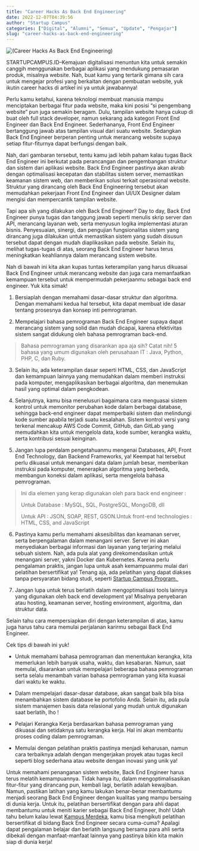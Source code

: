 ```yaml
---
title: "Career Hacks As Back End Engineering"
date: 2022-12-07T04:39:56
author: "Startup Campus"
categories: ["Digital", "Alumni", "Semua", "Update", "Pengajar"]
slug: "career-hacks-as-back-end-engineering"
---
```


![(Career Hacks As Back End Engineering)](/uploads/2022/12/back-end-engineering-1024x449.png)

STARTUPCAMPUS.ID–Kemajuan digitalisasi menuntun kita untuk semakin canggih menggunakan berbagai aplikasi yang mendukung pemasaran produk, misalnya website. Nah, buat kamu yang tertarik gimana sih cara untuk mengejar profesi yang berkaitan dengan pembuatan website, yuk ikutin career hacks di artikel ini ya untuk jawabannya! 

Perlu kamu ketahui, karena teknologi membuat manusia mampu menciptakan berbagai fitur pada website, maka kini posisi “si pengembang website” pun juga semakin beragam. Dulu, tampilan website hanya cukup di buat oleh full stack developer, namun sekarang ada kategori Front End Engineer dan Back End Engineer. Sederhananya, Front End Engineer bertanggung jawab atas tampilan visual dari suatu website. Sedangkan Back End Engineer berperan penting untuk merancang website supaya setiap fitur-fiturnya dapat berfungsi dengan baik.

Nah, dari gambaran tersebut, tentu kamu jadi lebih paham kalau tugas Back End Engineer ini berkutat pada perancangan dan pengembangan struktur dan sistem dari aplikasi website. Back End Engineer pastinya akan akrab dengan optimalisasi kecepatan dan stabilitas sistem server, memastikan keamanan sistem web, dan memberikan solusi terkait operasional website. Struktur yang dirancang oleh Back End Engineering tersebut akan memudahkan pekerjaan Front End Engineer dan UI/UX Designer dalam mengisi dan mempercantik tampilan website.

Tapi apa sih yang dilakukan oleh Back End Engineer? Day to day, Back End Engineer punya tugas dan tanggung jawab seperti menulis skrip server dan API, merancang layanan web, serta menyusun logika implementasi aturan bisnis. Penyesuaian, sinergi, dan pengujian fungsionalitas sistem yang dirancang juga dilakukan untuk memastikan sistem yang sudah disusun tersebut dapat dengan mudah diaplikasikan pada website. Selain itu, melihat tugas-tugas di atas, seorang Back End Engineer harus terus meningkatkan keahliannya dalam merancang sistem website. 

Nah di bawah ini kita akan kupas tuntas keterampilan yang harus dikuasai Back End Engineer untuk merancang website dan juga cara memanfaatkan kemampuan tersebut untuk mempermudah pekerjaanmu sebagai back end engineer. Yuk kita simak!

1. Bersiaplah dengan memahami dasar-dasar struktur dan algoritma. Dengan memahami kedua hal tersebut, kita dapat membuat ide dasar tentang prosesnya dan konsep inti pemrograman.

2. Mempelajari bahasa pemrograman Back End Engineer supaya dapat merancang sistem yang solid dan mudah dicapai, karena efektivitas sistem sangat didukung oleh bahasa pemrograman back-end. 

> Bahasa pemrograman yang disarankan apa aja sih? Catat nih! 5 bahasa yang umum digunakan oleh perusahaan IT : Java, Python, PHP, C, dan Ruby.

3. Selain itu, ada keterampilan dasar seperti HTML, CSS, dan JavaScript dan kemampuan lainnya yang memudahkan dalam memberi instruksi pada komputer, mengaplikasikan berbagai algoritma, dan menemukan hasil yang optimal dalam pengkodean.

4. Selanjutnya, kamu bisa menelusuri bagaimana cara menguasai sistem kontrol untuk memonitor perubahan kode dalam berbagai database, sehingga back-end engineer dapat memperbaiki sistem dan melindungi kode sumber apabila terjadi suatu kesalahan. Sistem kontrol versi yang terkenal mencakup AWS Code Commit, GitHub, dan GitLab yang memudahkan kita untuk mengelola data, kode sumber, kerangka waktu, serta kontribusi sesuai keinginan.

5. Jangan lupa perdalam pengetahuanmu mengenai Databases, API, Front End Technology, dan Backend Frameworks, ya! Keempat hal tersebut perlu dikuasai untuk menangani data dalam jumlah besar, memberikan instruksi pada komputer, menerapkan algoritma yang berbeda, membangun koneksi dalam aplikasi, serta mengelola bahasa pemrograman.

> Ini dia elemen yang kerap digunakan oleh para back end engineer :
> 
> 
> 
> Untuk Database : MySQL, SQL, PostgreSQL, MongoDB, dll
> 
> 
> 
> Untuk API : JSON, SOAP, REST, GSON.Untuk front-end technologies : HTML, CSS, and JavaScript

6. Pastinya kamu perlu memahami aksesibilitas dan keamanan server, serta berpengalaman dalam menangani server. Server ini akan menyediakan berbagai informasi dan layanan yang terjaring melalui sebuah sistem. Nah, ada pula alat yang direkomendasikan untuk menangani server, yakni Docker dan Kubernetes. Karena perlu pengalaman praktis, jangan lupa untuk asah kemampuanmu mulai dari pelatihan bersertifikat ya! Tenang aja, ada pelatihan yang dapat diakses tanpa persyaratan bidang studi, seperti [Startup Campus Program. ](https://startupcampus.id)

7. Jangan lupa untuk terus berlatih dalam mengoptimalisasi tools lainnya yang digunakan oleh back end development ya! Misalnya penyebaran atau hosting, keamanan server, hosting environment, algoritma, dan struktur data.

Selain tahu cara mempersiapkan diri dengan keterampilan di atas, kamu juga harus tahu cara memulai perjalanan karirmu sebagai Back End Engineer.

Cek tips di bawah ini yuk!

- Untuk memahami bahasa pemrograman dan menentukan kerangka, kita memerlukan lebih banyak usaha, waktu, dan kesabaran. Namun, saat memulai, disarankan untuk mempelajari beberapa bahasa pemrograman serta selalu menambah varian bahasa pemrograman yang kita kuasai dari waktu ke waktu.

- Dalam mempelajari dasar-dasar database, akan sangat baik bila bisa menambahkan sistem database ke portofolio Anda. Selain itu, ada pula sistem manajemen basis data relasional yang mudah untuk digunakan saat berlatih, lho !

- Pelajari Kerangka Kerja berdasarkan bahasa pemrograman yang dikuasai dan setidaknya satu kerangka kerja. Hal ini akan membantu proses coding dalam pemrograman.

- Memulai dengan pelatihan praktis pastinya menjadi keharusan, namun cara terbaiknya adalah dengan mengerjakan proyek atau tugas kecil seperti blog sederhana atau website dengan inovasi yang unik ya!

Untuk memahami penanganan sistem website, Back End Engineer harus terus melatih kemampuannya. Tidak hanya itu, dalam mengoptimalisasikan fitur-fitur yang dirancang pun, kembali lagi, berlatih adalah kewajiban. Namun, pastikan latihan yang kamu lakukan benar-benar membantumu menjadi seorang Back End Engineer dengan kualitas yang mampu bersaing di dunia kerja. Untuk itu, pelatihan bersertifikat dengan para ahli dapat membantumu untuk meniti karier sebagai Back End Engineer, lhoh! Udah tahu belum kalau lewat [Kampus Merdeka](https://kampusmerdeka.kemdikbud.go.id/program/studi-independen), kamu bisa mengikuti pelatihan bersertifikat di bidang Back End Engineer secara cuma-cuma? Apalagi dapat pengalaman belajar dan berlatih langsung bersama para ahli serta dibekali dengan manfaat-manfaat lainnya yang pastinya bikin kita makin siap di dunia kerja!